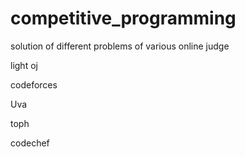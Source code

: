 # competitive_programming
solution of different problems of various online judge

light oj

codeforces

Uva

toph

codechef

